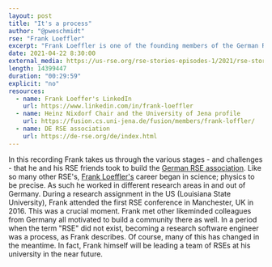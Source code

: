 ```yaml
---
layout: post
title: "It's a process"
author: "@pweschmidt"
rse: "Frank Loeffler"
excerpt: "Frank Loeffler is one of the founding members of the German RSE association. In this episode he takes us through the process to build a community more or less from scratch."
date: 2021-04-22 8:30:00
external_media: https://us-rse.org/rse-stories-episodes-1/2021/rse-stories-frank-loeffler-episode-57.mp3
length: 14399447
duration: "00:29:59"
explicit: "no"
resources:
  - name: Frank Loeffer's LinkedIn
    url: https://www.linkedin.com/in/frank-loeffler 
  - name: Heinz Nixdorf Chair and the University of Jena profile
    url: https://fusion.cs.uni-jena.de/fusion/members/frank-loffler/
  - name: DE RSE association
    url: https://de-rse.org/de/index.html
--- 
```


In this recording Frank takes us through the various stages - and challenges - that he and his RSE friends took to build the [German RSE association](https://de-rse.org/de/index.html).
Like so many other RSE's, [Frank Loeffler's](https://fusion.cs.uni-jena.de/fusion/members/frank-loffler/) career began in science; physics to be precise. As such he worked in different research areas in and out of Germany. During a research assignment in the US (Louisiana State University), Frank attended the first RSE conference in Manchester, UK in 2016. This was a crucial moment. Frank met other likeminded colleagues from Germany all motivated to build a community there as well. In a period when the term "RSE" did not exist, becoming a research software engineer was a process, as Frank describes. Of course, many of this has changed in the meantime. In fact, Frank himself will be leading a team of RSEs at his university in the near future.
